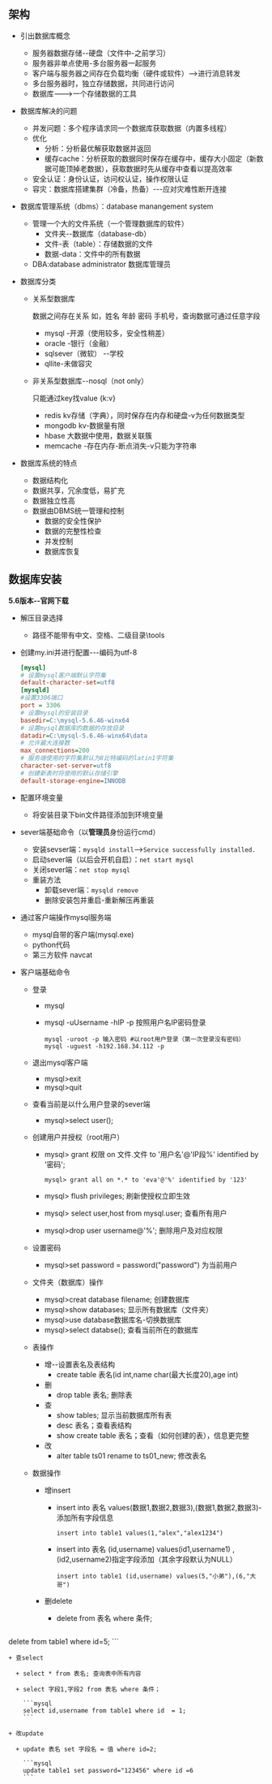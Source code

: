 ## 架构

+ 引出数据库概念

  + 服务器数据存储--硬盘（文件中-之前学习）
  + 服务器非单点使用-多台服务器一起服务
  + 客户端与服务器之间存在负载均衡（硬件或软件）-->进行消息转发
  + 多台服务器时，独立存储数据，共同进行访问
  + 数据库--->一个存储数据的工具

+ 数据库解决的问题

  + 并发问题：多个程序请求同一个数据库获取数据（内置多线程）
  + 优化
    + 分析：分析最优解获取数据并返回
    + 缓存cache：分析获取的数据同时保存在缓存中，缓存大小固定（新数据可能顶掉老数据），获取数据时先从缓存中查看以提高效率
  + 安全认证：身份认证，访问权认证，操作权限认证
  + 容灾：数据库搭建集群（冷备，热备）---应对灾难性断开连接

+ 数据库管理系统（dbms）：database manangement system

  + 管理一个大的文件系统（一个管理数据库的软件）
    + 文件夹--数据库（database-db）
    + 文件-表（table）：存储数据的文件
    + 数据-data：文件中的所有数据
  + DBA:database administrator 数据库管理员

+ 数据库分类

  + 关系型数据库

    数据之间存在关系  如，姓名 年龄 密码 手机号，查询数据可通过任意字段

    + mysql  -开源（使用较多，安全性稍差）
    + oracle  -银行（金融）
    + sqlsever（微软） --学校
    + qllite-未做容灾

  + 非关系型数据库--nosql（not only）

    只能通过key找value {k:v}

    + redis  kv存储（字典），同时保存在内存和硬盘-v为任何数据类型
    + mongodb  kv-数据量有限
    + hbase 大数据中使用，数据关联簇
    + memcache -存在内存-断点消失-v只能为字符串
  
+ 数据库系统的特点

  +  数据结构化
  + 数据共享，冗余度低，易扩充
  + 数据独立性高
  + 数据由DBMS统一管理和控制
    +  数据的安全性保护 
    + 数据的完整性检查
    + 并发控制
    + 数据库恢复



## 数据库安装

**5.6版本--官网下载**

+ 解压目录选择

  + 路径不能带有中文、空格、二级目录\tools

+ 创建my.ini并进行配置---编码为utf-8

  ```ini
  [mysql]
  # 设置mysql客户端默认字符集
  default-character-set=utf8
  [mysqld]
  #设置3306端口
  port = 3306
  # 设置mysql的安装目录
  basedir=C:\mysql-5.6.46-winx64
  # 设置mysql数据库的数据的存放目录
  datadir=C:\mysql-5.6.46-winx64\data
  # 允许最大连接数
  max_connections=200
  # 服务端使用的字符集默认为8比特编码的latin1字符集
  character-set-server=utf8
  # 创建新表时将使用的默认存储引擎
  default-storage-engine=INNODB
  ```

+ 配置环境变量

  + 将安装目录下bin文件路径添加到环境变量

+ sever端基础命令（以**管理员**身份运行cmd）

  + 安装sevser端：`mysqld install`-->`Service successfully installed.`
  + 启动sever端（以后会开机自启）：`net start mysql`
  + 关闭sever端：`net stop mysql`
  + 重装方法
    + 卸载sever端：`mysqld remove`
    + 删除安装包并重启-重新解压再重装

+ 通过客户端操作mysql服务端

  + mysql自带的客户端(mysql.exe)
  + python代码
  + 第三方软件  navcat

+ 客户端基础命令

  + 登录

    + mysql

    + mysql -uUsername -hIP -p   按照用户名IP密码登录

      ```mysql
      mysql -uroot -p 输入密码 #以root用户登录（第一次登录没有密码）
      mysql -uguest -h192.168.34.112 -p
      ```

  + 退出mysql客户端

    + mysql>exit
    + mysql>quit

  + 查看当前是以什么用户登录的sever端

    + mysql>select user();

  + 创建用户并授权（root用户）

    + mysql> grant 权限 on 文件.文件 to '用户名'@'IP段%' identified by '密码';

      ```mysql
      mysql> grant all on *.* to 'eva'@'%' identified by '123'
      ```

    + mysql> flush privileges;    刷新使授权立即生效

    + mysql> select user,host from mysql.user; 查看所有用户

    +  mysql>drop user username@'%';   删除用户及对应权限

  + 设置密码

    + mysql>set password = password("password") 为当前用户

  + 文件夹（数据库）操作

    + mysql>creat database filename; 创建数据库
    + mysql>show databases; 显示所有数据库（文件夹）
    + mysql>use database数据库名-切换数据库
    + mysql>select databse(); 查看当前所在的数据库

  + 表操作

    + 增--设置表名及表结构
      + create table 表名(id int,name char(最大长度20),age int)
    + 删
      + drop table 表名; 删除表
    + 查
      + show tables; 显示当前数据库所有表
      + desc 表名；查看表结构
      + show create table 表名；查看（如何创建的表），信息更完整
    + 改
      + alter table ts01 rename to ts01_new; 修改表名

  + 数据操作

    + 增insert

      + insert into 表名 values(数据1,数据2,数据3),(数据1,数据2,数据3)-添加所有字段信息

        ```mysql
        insert into table1 values(1,"alex","alex1234")
        ```

      + insert into 表名 (id,username) values(id1,username1) , (id2,username2)指定字段添加（其余字段默认为NULL）

        ```mysql
        insert into table1 (id,username) values(5,"小弟"),(6,"大哥")
        ```

    + 删delete

      + delete from 表名 where 条件;

        ```mysql
delete from table1 where id=5;
        ```
      
    + 查select
    
      + select * from 表名; 查询表中所有内容
    
      + select 字段1,字段2 from 表名 where 条件；
    
        ```mysql
        select id,username from table1 where id  = 1;
        ```
    
    + 改update
    
      + update 表名 set 字段名 = 值 where id=2;
    
        ```mysql
        update table1 set password="123456" where id =6
        ```
    
        